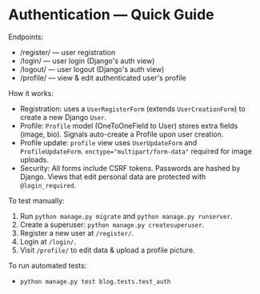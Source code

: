 # Authentication — Quick Guide

Endpoints:
- /register/  — user registration
- /login/     — user login (Django's auth view)
- /logout/    — user logout (Django's auth view)
- /profile/   — view & edit authenticated user's profile

How it works:
- Registration: uses a `UserRegisterForm` (extends `UserCreationForm`) to create a new Django `User`.
- Profile: `Profile` model (OneToOneField to User) stores extra fields (image, bio). Signals auto-create a Profile upon user creation.
- Profile update: `profile` view uses `UserUpdateForm` and `ProfileUpdateForm`. `enctype="multipart/form-data"` required for image uploads.
- Security: All forms include CSRF tokens. Passwords are hashed by Django. Views that edit personal data are protected with `@login_required`.

To test manually:
1. Run `python manage.py migrate` and `python manage.py runserver`.
2. Create a superuser: `python manage.py createsuperuser`.
3. Register a new user at `/register/`.
4. Login at `/login/`.
5. Visit `/profile/` to edit data & upload a profile picture.

To run automated tests:
- `python manage.py test blog.tests.test_auth`
